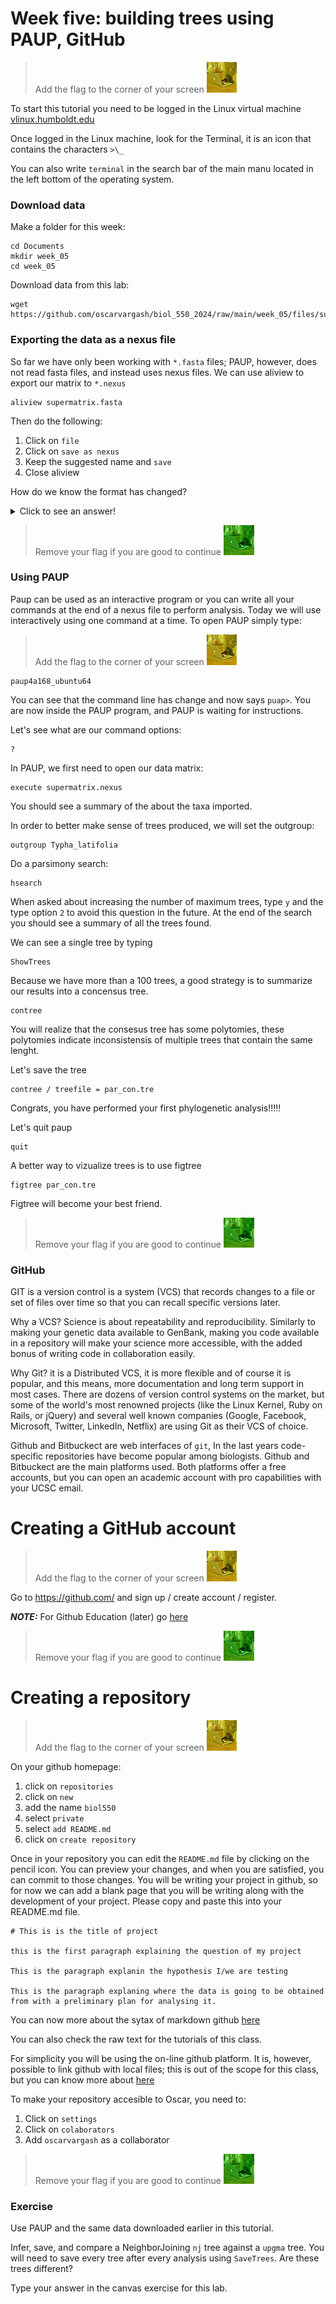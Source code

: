 # Week five: building trees using PAUP, GitHub

> Add the flag to the corner of your screen ![](img/yellow.jpeg)

To start this tutorial you need to be logged in the Linux virtual machine
[vlinux.humboldt.edu](https://vlinux.humboldt.edu/)

Once logged in the Linux machine, look for the Terminal, it is an icon that contains the characters `>\_`

You can also write `terminal` in the search bar of the main manu located in the left bottom of the operating system.

### Download data

Make a folder for this week:

```
cd Documents
mkdir week_05
cd week_05
```

Download data from this lab:

```
wget https://github.com/oscarvargash/biol_550_2024/raw/main/week_05/files/supermatrix.fasta
```

### Exporting the data as a nexus file

So far we have only been working with `*.fasta` files; PAUP, however, does not read fasta files, and instead uses nexus files. We can use aliview to export our matrix to `*.nexus`

```
aliview supermatrix.fasta
```

Then do the following:
1. Click on `file`
2. Click on `save as nexus`
3. Keep the suggested name and `save`
4. Close aliview


How do we know the format has changed?

<details>
  <summary>Click to see an answer!</summary>

```
head supermatrix.nexus
```

</details>

> Remove your flag if you are good to continue ![](img/green.jpeg)

### Using PAUP

Paup can be used as an interactive program or you can write all your commands at the end of a nexus file to perform analysis. Today we will use interactively using one command at a time. To open PAUP simply type:

> Add the flag to the corner of your screen ![](img/yellow.jpeg)

```
paup4a168_ubuntu64
```

You can see that the command line has change and now says `puap>`. You are now inside the PAUP program, and PAUP is waiting for instructions.

Let's see what are our command options:

```
?
```

In PAUP, we first need to open our data matrix:

```
execute supermatrix.nexus
```

You should see a summary of the about the taxa imported.

In order to better make sense of trees produced, we will set the outgroup:

```
outgroup Typha_latifolia
```

Do a parsimony search:

```
hsearch
```

When asked about increasing the number of maximum trees, type `y` and the type option `2` to avoid this question in the future. At the end of the search you should see a summary of all the trees found.

We can see a single tree by typing

```
ShowTrees
```

Because we have more than a 100 trees, a good strategy is to summarize our results into a concensus tree.

```
contree
```

You will realize that the consesus tree has some polytomies, these polytomies indicate inconsistensis of multiple trees that contain the same lenght.

Let's save the tree

```
contree / treefile = par_con.tre
```

Congrats, you have performed your first phylogenetic analysis!!!!!

Let's quit paup

```
quit
```

A better way to vizualize trees is to use figtree

```
figtree par_con.tre
```

Figtree will become your best friend.

> Remove your flag if you are good to continue ![](img/green.jpeg)

### GitHub

GIT is a version control is a system (VCS) that records changes to a file or set of files over time so that you can recall specific versions later. 

Why a VCS? Science is about repeatability and reproducibility. Similarly to making your genetic data available to GenBank, making you code available in a repository will make your science more accessible, with the added bonus of writing code in collaboration easily.

Why Git? it is a Distributed VCS, it is more flexible and of course it is popular, and this means, more documentation and long term support in most cases. There are dozens of version control systems on the market, but some of the world's most renowned projects (like the Linux Kernel, Ruby on Rails, or jQuery) and several well known companies (Google, Facebook, Microsoft, Twitter, LinkedIn, Netflix) are using Git as their VCS of choice. 

Github and Bitbuckect are web interfaces of `git`, In the last years code-specific repositories have become popular among biologists. Github and Bitbuckect are the main platforms used. Both platforms offer a free accounts, but you can open an academic account with pro capabilities with your UCSC email.

# Creating a GitHub account

> Add the flag to the corner of your screen ![](img/yellow.jpeg)

Go to https://github.com/ and sign up / create account / register.

***NOTE:*** For Github Education (later) go [here](https://education.github.com/discount_requests/new)

> Remove your flag if you are good to continue ![](img/green.jpeg)

# Creating a repository

> Add the flag to the corner of your screen ![](img/yellow.jpeg)

On your github homepage:

1. click on `repositories`
2. click on `new`
3. add the name `biol550`
4. select `private`
5. select `add README.md`
6. click on `create repository`

Once in your repository you can edit the `README.md` file by clicking on the pencil icon. You can preview your changes, and when you are satisfied, you can commit to those changes. You will be writing your project in github, so for now we can add a blank page that you will be writing along with the development of your project. Please copy and paste this into your README.md file.

```
# This is is the title of project

this is the first paragraph explaining the question of my project

This is the paragraph explanin the hypothesis I/we are testing

This is the paragraph explaning where the data is going to be obtained from with a preliminary plan for analysing it.
```

You can now more about the sytax of markdown github [here](https://docs.github.com/en/get-started/writing-on-github/getting-started-with-writing-and-formatting-on-github/basic-writing-and-formatting-syntax)

You can also check the raw text for the tutorials of this class.

For simplicity you will be using the on-line github platform. It is, however, possible to link github with local files; this is out of the scope for this class, but you can know more about [here](https://github.com/merlyescalona/ucsc-eeb-intro2comptools/tree/master/week_03)

To make your repository accesible to Oscar, you need to:
1. Click on `settings`
2. Click on `colaborators`
3. Add `oscarvargash` as a collaborator

> Remove your flag if you are good to continue ![](img/green.jpeg)

### Exercise

Use PAUP and the same data downloaded earlier in this tutorial.

Infer, save, and compare a NeighborJoining `nj` tree against a `upgma` tree. You will need to save every tree after every analysis using `SaveTrees`. 
Are these trees different?

Type your answer in the canvas exercise for this lab.